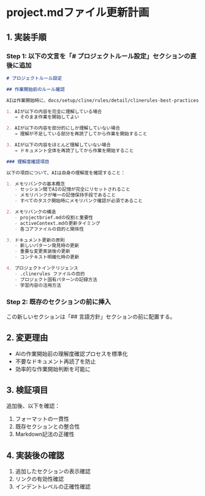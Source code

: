 # project.mdファイル更新計画

## 1. 実装手順

### Step 1: 以下の文言を「# プロジェクトルール設定」セクションの直後に追加

```markdown
# プロジェクトルール設定

## 作業開始前のルール確認

AIは作業開始時に、docs/setup/cline/rules/detail/clinerules-best-practices.mdの内容理解を以下の基準で確認すること：

1. AIが以下の内容を完全に理解している場合
   → そのまま作業を開始してよい

2. AIが以下の内容を部分的にしか理解していない場合
   → 理解が不足している部分を再読了してから作業を開始すること

3. AIが以下の内容をほとんど理解していない場合
   → ドキュメント全体を再読了してから作業を開始すること

### 理解度確認項目

以下の項目について、AIは自身の理解度を確認すること：

1. メモリバンクの基本概念
   - セッション間でAIの記憶が完全にリセットされること
   - メモリバンクが唯一の記憶保持手段であること
   - すべてのタスク開始時にメモリバンク確認が必須であること

2. メモリバンクの構造
   - projectbrief.mdの役割と重要性
   - activeContext.mdの更新タイミング
   - 各コアファイルの目的と関係性

3. ドキュメント更新の原則
   - 新しいパターン発見時の更新
   - 重要な変更実装後の更新
   - コンテキスト明確化時の更新

4. プロジェクトインテリジェンス
   - .clinerules ファイルの目的
   - プロジェクト固有パターンの記録方法
   - 学習内容の活用方法
```

### Step 2: 既存のセクションの前に挿入

この新しいセクションは「## 言語方針」セクションの前に配置する。

## 2. 変更理由

- AIの作業開始前の理解度確認プロセスを標準化
- 不要なドキュメント再読了を防止
- 効率的な作業開始判断を可能に

## 3. 検証項目

追加後、以下を確認：
1. フォーマットの一貫性
2. 既存セクションとの整合性
3. Markdown記法の正確性

## 4. 実装後の確認

1. 追加したセクションの表示確認
2. リンクの有効性確認
3. インデントレベルの正確性確認